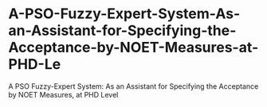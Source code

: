 # A-PSO-Fuzzy-Expert-System-As-an-Assistant-for-Specifying-the-Acceptance-by-NOET-Measures-at-PHD-Le
A PSO Fuzzy-Expert System: As an Assistant for Specifying the Acceptance by NOET Measures, at PHD Level
